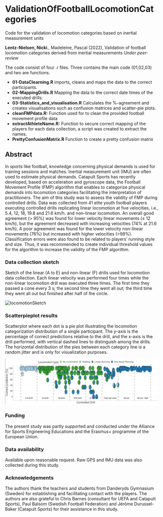 # ValidationOfFootballLocomotionCategories
Code for the validation of locomotion categories based on inertial measurement units

**Lentz-Nielsen, Nicki**., Madeleine, Pascal (2022), Validation of football locomotion categories derived from inertial measurements
*Under peer-review*

The code consist of four .r files. Three contains the main code (01,02,03) and two are functions.
 * **01-DataClearning.R** imports, cleans and maps the data to the correct participants.
 * **02-MappingDrills.R** Mapping the data to the correct date times of the executed drills.
 * **03-Statistics_and_visualisation.R** Calculates the %-agreement and creates visualisations such as confusion matrices and scatter-pie plots.
 * **cleanFMPdata.R:** Function used for to clean the provided football movement profile data
 * **extractAthleteName.R:** Function to secure correct mapping of the players for each data collection, a script was created to extract the names.
 * **PrettyConfusionMatrix.R** Function to create a pretty confusion matrix
 
## Abstract
In sports like football, knowledge concerning physical demands is used for training sessions and matches. 
Inertial measurement unit (IMU) are often used to estimate physical demands. Catapult Sports has recently developed, 
based on acceleration and gyroscope data, the Football Movement Profile (FMP) algorithm that enables to 
categorize physical demands into locomotion categories facilitating the interpretation of practitioners. 
The aim of this study was to assess the validity of FMP during controlled drills. Data was collected from 41 
elite youth football players executing controlled drills replicating linear locomotion at five velocities, 
i.e., 5.4, 12, 18, 19.8 and 21.6 km/h. and non-linear locomotion. An overall good agreement (> 95%) 
was found for lower velocity linear movements (≤ 12 km/h), but the agreement decreased with increasing velocities (74% at 21.6 km/h). 
A poor agreement was found for the lower velocity non-linear movements (76%) but increased with higher velocities (>98%). Classification errors
were also found to be related to players’ running style and size. Thus, it was recommended to create individual threshold values 
for the algorithm to increase the validity of the FMP algorithm.

### Data collection sketch
Sketch of the linear (A to E) and non-linear (F) drills used for locomotion data collection. Each linear
velocity was performed four times while the non-linear locomotion drill was executed three times. The first time
they passed a cone every 3 s; the second time they went all out; the third time they went all out but finished after
half of the circle.

![locomotionSketch](allLocomotion.png)

### Scatterpieplot results 
Scatterplot where each dot is a pie plot illustrating the locomotion categorization distribution of a
single participant. The y-axis is the percentage of correct predictions relative to the drill, and the x-axis is the
drill performed, with vertical dashed lines to distinguish among the drills. The horizontal distribution of the pies
between each category line is a random jitter and is only for visualization purposes.

![scatterpieplot](scatterPiePlot.png)


### Funding
The present study was partly supported and conducted under the Alliance for Sports Engineering
Educations and the Erasmus+ programme of the European Union.

### Data availability
Available upon reasonable request.
Raw GPS and IMU data was also collected during this study. 

### Acknowledgements
The authors thank the teachers and students from Danderyds Gymnasium (Sweden) for establishing and
facilitating contact with the players. The authors are also grateful to Chris Barnes (consultant for UEFA and
Catapult Sports), Paul Balsom (Swedish Football Federation) and Jérôme Durussel-Baker (Catapult Sports) for
their assistance in this study.
